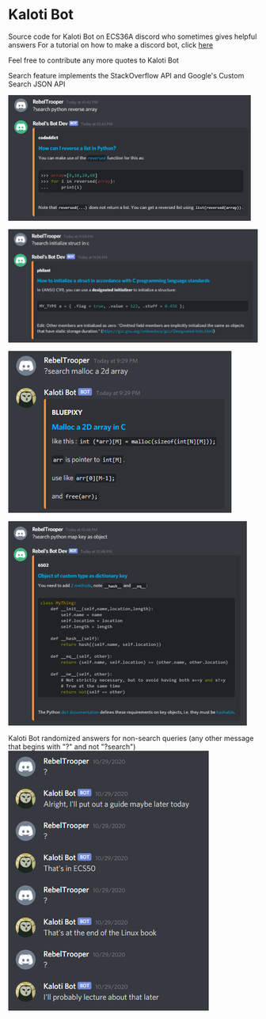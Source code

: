 # Kaloti Bot
Source code for Kaloti Bot on ECS36A discord who sometimes gives helpful answers
For a tutorial on how to make a discord bot, click [here](https://discordjs.guide/)

Feel free to contribute any more quotes to Kaloti Bot

Search feature implements the StackOverflow API and Google's Custom Search JSON API

![Kaloti Bot search result for "python reverse array"](https://github.com/sarahayu/kalotibot/blob/master/screenshots/sc1.png)

![Kaloti Bot search result for "initialize struct in C"](https://github.com/sarahayu/kalotibot/blob/master/screenshots/sc2.png)

![Kaloti Bot search result for "malloc a 2d array"](https://github.com/sarahayu/kalotibot/blob/master/screenshots/sc3.png)

![Kaloti Bot search result for "python map key as object"](https://github.com/sarahayu/kalotibot/blob/master/screenshots/sc5.png)

Kaloti Bot randomized answers for non-search queries (any other message that begins with "?" and not "?search")
![Kaloti Bot randomized answers for non-search queries](https://github.com/sarahayu/kalotibot/blob/master/screenshots/sc4.png)
